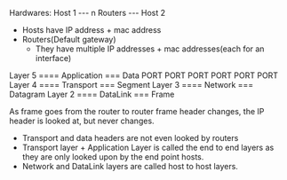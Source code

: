 
Hardwares: Host 1 --- n Routers --- Host 2
- Hosts have IP address + mac address
- Routers(Default gateway)
    - They have multiple IP addresses + mac addresses(each for an interface)

Layer 5 ==== Application === Data
PORT PORT PORT PORT PORT PORT
Layer 4 ==== Transport === Segment
Layer 3 ==== Network   === Datagram
Layer 2 ==== DataLink  === Frame

As frame goes from the router to router frame header changes, the IP header is looked at, but never changes.

- Transport and data headers are not even looked by routers
- Transport layer + Application Layer is called the end to end layers as they are only looked upon by the end point hosts.
- Network and DataLink layers are called host to host layers.
